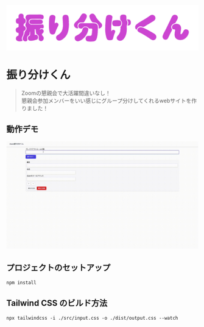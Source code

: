 ![Logo](img/logo.svg)

# 振り分けくん

> Zoomの懇親会で大活躍間違いなし！<br>懇親会参加メンバーをいい感じにグループ分けしてくれるwebサイトを作りました！

## 動作デモ

<img src="img/demo.gif" alt='Demo' width='720' />

## プロジェクトのセットアップ

```shell
npm install
```

## Tailwind CSS のビルド方法

```shell
npx tailwindcss -i ./src/input.css -o ./dist/output.css --watch
```
